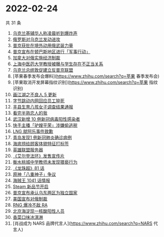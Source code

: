 # 2022-02-24

共 31 条

<!-- BEGIN -->
<!-- 最后更新时间 Thu Feb 24 2022 18:07:54 GMT+0800 (China Standard Time) -->

1. [乌克兰基辅华人称凌晨听到爆炸声](https://www.zhihu.com/search?q=乌克兰)
1. [俄罗斯对乌克兰发动进攻](https://www.zhihu.com/search?q=俄罗斯乌克兰)
1. [普京获批在境外动用俄武装力量](https://www.zhihu.com/search?q=普京)
1. [普京宣布在顿巴斯地区进行「军事行动」](https://www.zhihu.com/search?q=普京)
1. [加拿大对俄实施经济制裁](https://www.zhihu.com/search?q=经济制裁)
1. [上海中医药大学教授被曝与学生存在不正当关系](https://www.zhihu.com/search?q=上海中医药大学)
1. [乌克兰总统敦促建立反普京联盟](https://www.zhihu.com/search?q=乌克兰总统)
1. [苹果春季发布会爆料](https://www.zhihu.com/search?q=苹果 春季发布会)
1. [苹果取消开发屏幕指纹识别](https://www.zhihu.com/search?q=苹果 指纹识别)
1. [画江湖之不良人 5 更新](https://www.zhihu.com/search?q=不良人)
1. [字节跳动内网回应员工猝死](https://www.zhihu.com/search?q=字节跳动员工)
1. [丰县生育八孩女子调查结果通报](https://www.zhihu.com/search?q=丰县八孩)
1. [看完半熟恋人的我](https://www.zhihu.com/search?q=半熟恋人)
1. [武汉新增 10 例新冠病毒阳性感染者](https://www.zhihu.com/search?q=武汉新增)
1. [快手主播「驴嫂平荣」涉嫌偷逃税](https://www.zhihu.com/search?q=快手主播)
1. [LNG 就阿乐事件致歉](https://www.zhihu.com/search?q=ale)
1. [青岛发现1 例新冠肺炎确诊病例](https://www.zhihu.com/search?q=青岛新增)
1. [海底捞给顾客体貌特征打标签](https://www.zhihu.com/search?q=海底捞)
1. [英雄联盟服务器](https://www.zhihu.com/search?q=英雄联盟)
1. [《艾尔登法环》发售宣传片](https://www.zhihu.com/search?q=艾尔登法环)
1. [衡水桃城中学教师未发现猥亵行为](https://www.zhihu.com/search?q=衡水桃城中学)
1. [《龙珠超》81 话](https://www.zhihu.com/search?q=龙珠)
1. [原神「八重神子」争议](https://www.zhihu.com/search?q=八重神子)
1. [海贼王 1041 话情报](https://www.zhihu.com/search?q=海贼王)
1. [Steam 新品节开启](https://www.zhihu.com/search?q=steam)
1. [普京宣布承认乌东两区为独立国家](https://www.zhihu.com/search?q=俄罗斯乌克兰)
1. [美国宣布对俄制裁](https://www.zhihu.com/search?q=美国制裁俄罗斯)
1. [RNG 爆冷不敌 RA](https://www.zhihu.com/search?q=rng)
1. [北京海淀现一核酸阳性人员](https://www.zhihu.com/search?q=北京海淀)
1. [香菜口味冰淇淋](https://www.zhihu.com/search?q=香菜冰淇淋)
1. [肖战成为 NARS 品牌代言人](https://www.zhihu.com/search?q=NARS 代言人)

<!-- END -->

